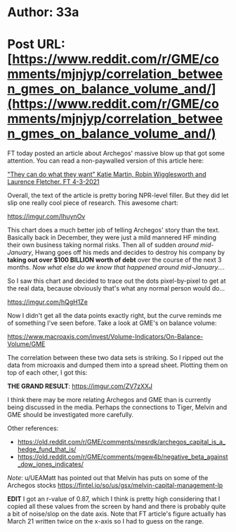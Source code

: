 # Author: 33a
# Post URL: [https://www.reddit.com/r/GME/comments/mjnjyp/correlation_between_gmes_on_balance_volume_and/](https://www.reddit.com/r/GME/comments/mjnjyp/correlation_between_gmes_on_balance_volume_and/)


FT today posted an article about Archegos' massive blow up that got some attention.  You can read a non-paywalled version of this article here:

["They can do what they want" 
Katie Martin, Robin Wigglesworth and Laurence Fletcher.  FT 4-3-2021](https://archive.is/iKrGX)

Overall, the text of the article is pretty boring NPR-level filler.  But they did let slip one really cool piece of research.  This awesome chart:

https://imgur.com/IhuynOv

This chart does a much better job of telling Archegos' story than the text.  Basically back in December, they were just a mild mannered HF minding their own business taking normal risks.  Then all of sudden *around mid-January*, Hwang goes off his meds and decides to destroy his company by **taking out over $100 BILLION worth of debt** over the course of the next 3 months.  *Now what else do we know that happened around mid-January....*

So I saw this chart and decided to trace out the dots pixel-by-pixel to get at the real data, because obviously that's what any normal person would do...

https://imgur.com/hQgH1Ze

Now I didn't get all the data points exactly right, but the curve reminds me of something I've seen before.  Take a look at GME's on balance volume:

https://www.macroaxis.com/invest/Volume-Indicators/On-Balance-Volume/GME

The correlation between these two data sets is striking.  So I ripped out the data from microaxis and dumped them into a spread sheet.  Plotting them on top of each other, I got this:

**THE GRAND RESULT**: https://imgur.com/ZV7zXXJ

I think there may be more relating Archegos and GME than is currently being discussed in the media. Perhaps the connections to Tiger, Melvin and GME should be investigated more carefully.

Other references:

* https://old.reddit.com/r/GME/comments/mesrdk/archegos_capital_is_a_hedge_fund_that_is/
* https://old.reddit.com/r/GME/comments/mgew4b/negative_beta_against_dow_jones_indicates/

*Note*: u/UEAMatt has pointed out that Melvin has puts on some of the Archegos stocks https://fintel.io/so/us/gsx/melvin-capital-management-lp

**EDIT** I got an r-value of 0.87, which I think is pretty high considering that I copied all these values from the screen by hand and there is probably quite a bit of noise/slop on the date axis.  Note that FT article's figure actually has March 21 written twice on the x-axis so I had to guess on the range.